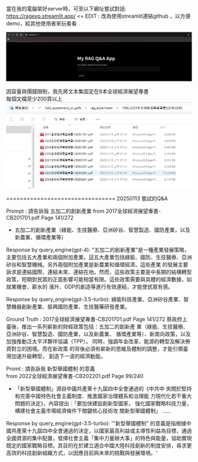

當在我的電腦架好server時，可至以下網址嘗試對話:  
https://ragexp.streamlit.app/ <= EDIT : 改為使用streamlit連結github ，以方便demo，給其他使用者來玩看看  

![alt text](image-1.png)


因容量與價錢限制，我先將文本集固定在8本全球經濟展望專書  
每個文檔至少200頁以上  
![alt text](image.png)


================================
20250113 嘗試的Q&A

Prompt :  請告訴我 五加二的創新產業
from 2017全球經濟展望專書-CB201701.pdf Page 141/272  
 - 五加二的創新產業（綠能、生技醫療、亞洲矽谷、智慧製造、國防產業，以及新農業、循環產業等）  

Response by query_engine(gpt-4):
"五加二的創新產業"是一種產業發展策略，主要包括五大產業和兩個附加產業。這五大產業包括綠能、國防、生技醫療、亞洲矽谷和智慧機械。另外兩個附加產業是新農業和循環經濟。這些產業
的發展主要訴求是連結國際、連結未來、連結在地。然而，這些政策主要是中長期的結構轉型政策，短期對民眾的正面影響可能相當有限。這些政策需要與具體的經濟數據，如就業機會、薪水的 漲升、GDP的創造等進行有效連結，才能使民眾有感。

Response by query_engine(gpt-3.5-turbo):
綠能科技產業、亞洲矽谷產業、智慧機器創新產業、振興國防產業、生技醫藥研發產業。

Ground Truth : 2017全球經濟展望專書-CB201701.pdf Page 141/272 
蔡政府上臺後，推出一系列嶄新的財經政策包括：五加二的創新產
業（綠能、生技醫療、亞洲矽谷、智慧製造、國防產業，以及新農業、
循環產業等）、新南向政策，以及加強推動泛太平洋夥伴協議（TPP）。
同時，強調年金改革、能源的轉型及解決勞資對立的困境。而在新政策
的背後必須有嶄新的思維及體制的調整，才能引領臺灣加速升級轉型，
創造下一波的經濟動能。


Promt : 請告訴我 新型舉國體制 的意義  
from 2022全球經濟展望專書-CB202201.pdf Page 99/240  
 - 「新型舉國體制」源自中國共產黨十九屆四中全會通過的《中共中
央關於堅持和完善中國特色社會主義制度、推進國家治理體系和治理能
力現代化若干重大問題的決定》，內容提出：「要加快建設創新型國家，
強化國家戰略科技力量，構建社會主義市場經濟條件下關鍵核心技術攻
關新型舉國體制」  ......

Response by query_engine(gpt-3.5-turbo):
'"新型舉國體制" 的意義是指根據中國共產黨十九屆四中全會通過的決定，以國家最高利益或主導性利益為目標，通過全國資源的集中配置，發揮社會主義「集中力量辦大事」的特色與能量，協助實現既定的國家戰略目標。其目的在於建立適合中國大陸科技創新的制度安排，尋求更高效的科技創新組織方式，以因應目前與未來的挑戰與發展環境。'
